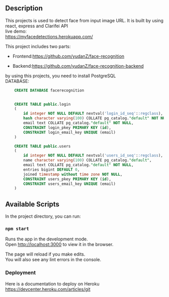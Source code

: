 ## Description
This projects is used to detect face from input image URL.
It is built by using react, express and Clarifei API
<br>
live demo:
<br>
https://myfacedetections.herokuapp.com/

This project includes two parts:

* Frontend:https://github.com/yudanZ/face-recognition

* Backend:https://github.com/yudanZ/face-recognition-backend



by using this projects, you need to install PostgreSQL
<br>
DATABASE:
<br>
```sql
    CREATE DATABASE facerecognition

  
    CREATE TABLE public.login
    (
        id integer NOT NULL DEFAULT nextval('login_id_seq'::regclass),
        hash character varying(100) COLLATE pg_catalog."default" NOT NULL,
        email text COLLATE pg_catalog."default" NOT NULL,
        CONSTRAINT login_pkey PRIMARY KEY (id),
        CONSTRAINT login_email_key UNIQUE (email)
    )

    CREATE TABLE public.users
    (
        id integer NOT NULL DEFAULT nextval('users_id_seq'::regclass),
        name character varying(100) COLLATE pg_catalog."default",
        email text COLLATE pg_catalog."default" NOT NULL,
        entries bigint DEFAULT 0,
        joined timestamp without time zone NOT NULL,
        CONSTRAINT users_pkey PRIMARY KEY (id),
        CONSTRAINT users_email_key UNIQUE (email)
    )
   ```


## Available Scripts

In the project directory, you can run:

### `npm start`

Runs the app in the development mode.<br />
Open [http://localhost:3000](http://localhost:3000) to view it in the browser.

The page will reload if you make edits.<br />
You will also see any lint errors in the console.




### Deployment

Here is a documentation to deploy on Heroku
https://devcenter.heroku.com/articles/git

